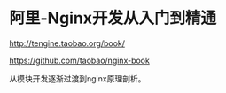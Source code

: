 # 阿里-Nginx开发从入门到精通








http://tengine.taobao.org/book/








https://github.com/taobao/nginx-book




从模块开发逐渐过渡到nginx原理剖析。



















